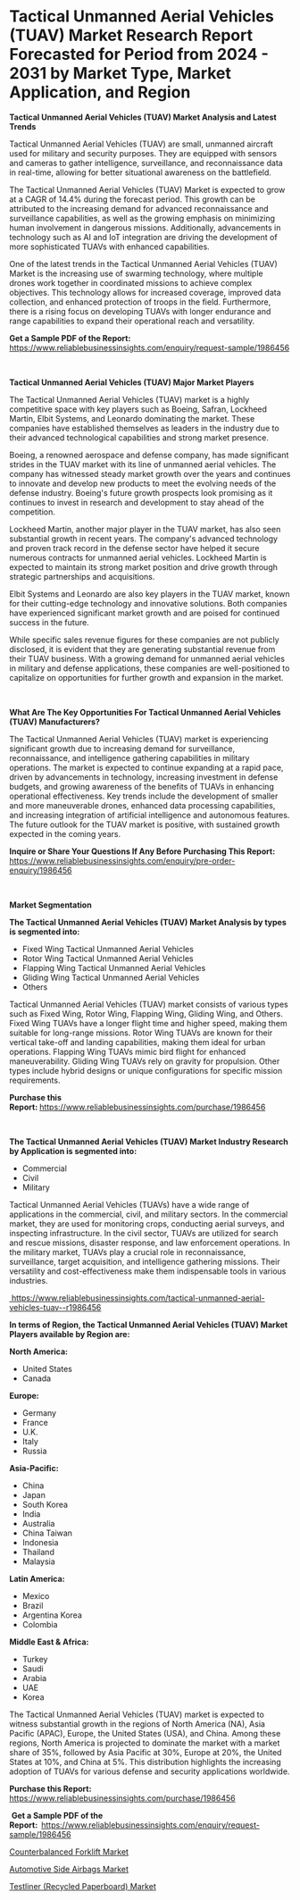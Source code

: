 <p><h1>Tactical Unmanned Aerial Vehicles (TUAV) Market Research Report Forecasted for Period from 2024 -  2031 by Market Type, Market Application, and Region</h1></p><p><strong>Tactical Unmanned Aerial Vehicles (TUAV) Market Analysis and Latest Trends</strong></p>
<p><p>Tactical Unmanned Aerial Vehicles (TUAV) are small, unmanned aircraft used for military and security purposes. They are equipped with sensors and cameras to gather intelligence, surveillance, and reconnaissance data in real-time, allowing for better situational awareness on the battlefield.</p><p>The Tactical Unmanned Aerial Vehicles (TUAV) Market is expected to grow at a CAGR of 14.4% during the forecast period. This growth can be attributed to the increasing demand for advanced reconnaissance and surveillance capabilities, as well as the growing emphasis on minimizing human involvement in dangerous missions. Additionally, advancements in technology such as AI and IoT integration are driving the development of more sophisticated TUAVs with enhanced capabilities.</p><p>One of the latest trends in the Tactical Unmanned Aerial Vehicles (TUAV) Market is the increasing use of swarming technology, where multiple drones work together in coordinated missions to achieve complex objectives. This technology allows for increased coverage, improved data collection, and enhanced protection of troops in the field. Furthermore, there is a rising focus on developing TUAVs with longer endurance and range capabilities to expand their operational reach and versatility.</p></p>
<p><strong>Get a Sample PDF of the Report:&nbsp;</strong> <a href="https://www.reliablebusinessinsights.com/enquiry/request-sample/1986456">https://www.reliablebusinessinsights.com/enquiry/request-sample/1986456</a></p>
<p>&nbsp;</p>
<p><strong>Tactical Unmanned Aerial Vehicles (TUAV) Major Market Players</strong></p>
<p><p>The Tactical Unmanned Aerial Vehicles (TUAV) market is a highly competitive space with key players such as Boeing, Safran, Lockheed Martin, Elbit Systems, and Leonardo dominating the market. These companies have established themselves as leaders in the industry due to their advanced technological capabilities and strong market presence.</p><p>Boeing, a renowned aerospace and defense company, has made significant strides in the TUAV market with its line of unmanned aerial vehicles. The company has witnessed steady market growth over the years and continues to innovate and develop new products to meet the evolving needs of the defense industry. Boeing's future growth prospects look promising as it continues to invest in research and development to stay ahead of the competition.</p><p>Lockheed Martin, another major player in the TUAV market, has also seen substantial growth in recent years. The company's advanced technology and proven track record in the defense sector have helped it secure numerous contracts for unmanned aerial vehicles. Lockheed Martin is expected to maintain its strong market position and drive growth through strategic partnerships and acquisitions.</p><p>Elbit Systems and Leonardo are also key players in the TUAV market, known for their cutting-edge technology and innovative solutions. Both companies have experienced significant market growth and are poised for continued success in the future.</p><p>While specific sales revenue figures for these companies are not publicly disclosed, it is evident that they are generating substantial revenue from their TUAV business. With a growing demand for unmanned aerial vehicles in military and defense applications, these companies are well-positioned to capitalize on opportunities for further growth and expansion in the market.</p></p>
<p>&nbsp;</p>
<p><strong>What Are The Key Opportunities For Tactical Unmanned Aerial Vehicles (TUAV) Manufacturers?</strong></p>
<p><p>The Tactical Unmanned Aerial Vehicles (TUAV) market is experiencing significant growth due to increasing demand for surveillance, reconnaissance, and intelligence gathering capabilities in military operations. The market is expected to continue expanding at a rapid pace, driven by advancements in technology, increasing investment in defense budgets, and growing awareness of the benefits of TUAVs in enhancing operational effectiveness. Key trends include the development of smaller and more maneuverable drones, enhanced data processing capabilities, and increasing integration of artificial intelligence and autonomous features. The future outlook for the TUAV market is positive, with sustained growth expected in the coming years.</p></p>
<p><strong>Inquire or Share Your Questions If Any Before Purchasing This Report:</strong> <a href="https://www.reliablebusinessinsights.com/enquiry/pre-order-enquiry/1986456">https://www.reliablebusinessinsights.com/enquiry/pre-order-enquiry/1986456</a></p>
<p>&nbsp;</p>
<p><strong>Market Segmentation</strong></p>
<p><strong>The Tactical Unmanned Aerial Vehicles (TUAV) Market Analysis by types is segmented into:</strong></p>
<p><ul><li>Fixed Wing Tactical Unmanned Aerial Vehicles</li><li>Rotor Wing Tactical Unmanned Aerial Vehicles</li><li>Flapping Wing Tactical Unmanned Aerial Vehicles</li><li>Gliding Wing Tactical Unmanned Aerial Vehicles</li><li>Others</li></ul></p>
<p><p>Tactical Unmanned Aerial Vehicles (TUAV) market consists of various types such as Fixed Wing, Rotor Wing, Flapping Wing, Gliding Wing, and Others. Fixed Wing TUAVs have a longer flight time and higher speed, making them suitable for long-range missions. Rotor Wing TUAVs are known for their vertical take-off and landing capabilities, making them ideal for urban operations. Flapping Wing TUAVs mimic bird flight for enhanced maneuverability. Gliding Wing TUAVs rely on gravity for propulsion. Other types include hybrid designs or unique configurations for specific mission requirements.</p></p>
<p><strong>Purchase this Report:&nbsp;</strong><a href="https://www.reliablebusinessinsights.com/purchase/1986456">https://www.reliablebusinessinsights.com/purchase/1986456</a></p>
<p>&nbsp;</p>
<p><strong>The Tactical Unmanned Aerial Vehicles (TUAV) Market Industry Research by Application is segmented into:</strong></p>
<p><ul><li>Commercial</li><li>Civil</li><li>Military</li></ul></p>
<p><p>Tactical Unmanned Aerial Vehicles (TUAVs) have a wide range of applications in the commercial, civil, and military sectors. In the commercial market, they are used for monitoring crops, conducting aerial surveys, and inspecting infrastructure. In the civil sector, TUAVs are utilized for search and rescue missions, disaster response, and law enforcement operations. In the military market, TUAVs play a crucial role in reconnaissance, surveillance, target acquisition, and intelligence gathering missions. Their versatility and cost-effectiveness make them indispensable tools in various industries.</p></p>
<p><a href="https://www.reliablebusinessinsights.com/tactical-unmanned-aerial-vehicles-tuav--r1986456">&nbsp;https://www.reliablebusinessinsights.com/tactical-unmanned-aerial-vehicles-tuav--r1986456</a></p>
<p><strong>In terms of Region, the Tactical Unmanned Aerial Vehicles (TUAV) Market Players available by Region are:</strong></p>
<p>
    <p> <strong> North America: </strong>
        <ul>
            <li>United States</li>
            <li>Canada</li>
        </ul>
        </p> 
    <p> <strong> Europe: </strong>
        <ul>
            <li>Germany</li>
            <li>France</li>
            <li>U.K.</li>
            <li>Italy</li>
            <li>Russia</li>
        </ul>
        </p> 
    <p> <strong> Asia-Pacific: </strong>
        <ul>
            <li>China</li>
            <li>Japan</li>
            <li>South Korea</li>
            <li>India</li>
            <li>Australia</li>
            <li>China Taiwan</li>
            <li>Indonesia</li>
            <li>Thailand</li>
            <li>Malaysia</li>
        </ul>
        </p> 
    <p> <strong> Latin America: </strong>
        <ul>
            <li>Mexico</li>
            <li>Brazil</li>
            <li>Argentina Korea</li>
            <li>Colombia</li>
        </ul>
        </p> 
    <p> <strong> Middle East & Africa: </strong>
        <ul>
            <li>Turkey</li>
            <li>Saudi</li>
            <li>Arabia</li>
            <li>UAE</li>
            <li>Korea</li>
        </ul>
    </p>
    </p>
<p><p>The Tactical Unmanned Aerial Vehicles (TUAV) market is expected to witness substantial growth in the regions of North America (NA), Asia Pacific (APAC), Europe, the United States (USA), and China. Among these regions, North America is projected to dominate the market with a market share of 35%, followed by Asia Pacific at 30%, Europe at 20%, the United States at 10%, and China at 5%. This distribution highlights the increasing adoption of TUAVs for various defense and security applications worldwide.</p></p>
<p><strong>Purchase this Report: </strong><a href="https://www.reliablebusinessinsights.com/purchase/1986456">https://www.reliablebusinessinsights.com/purchase/1986456</a></p>
<p>&nbsp;<strong>Get a Sample PDF of the Report:&nbsp;&nbsp;</strong><a href="https://www.reliablebusinessinsights.com/enquiry/request-sample/1986456">https://www.reliablebusinessinsights.com/enquiry/request-sample/1986456</a></p>
<p><strong></strong></p>
<p><p><a href="https://github.com/luckyshygirl/Market-Research-Report-List-5/blob/main/counterbalanced-forklift-market.md">Counterbalanced Forklift Market</a></p><p><a href="https://www.linkedin.com/pulse/global-automotive-side-airbags-market-size-amp-share-analysis-k8v5e">Automotive Side Airbags Market</a></p><p><a href="https://www.linkedin.com/pulse/testliner-recycled-paperboard-market-emerging-trends-future-xqt3e">Testliner (Recycled Paperboard) Market</a></p></p>